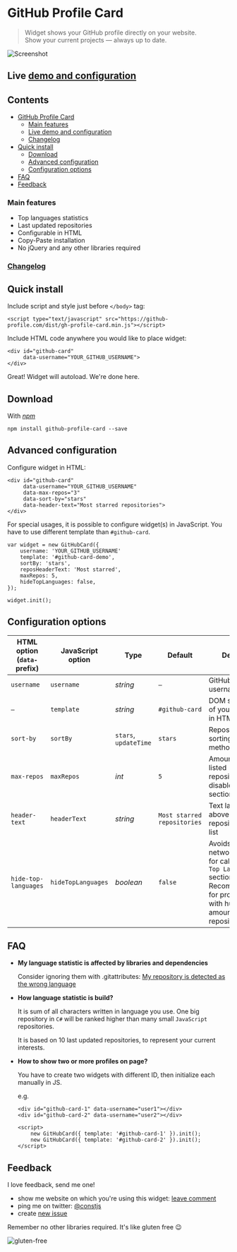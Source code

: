 # GitHub Profile Card

> Widget shows your GitHub profile directly on your website.  
> Show your current projects — always up to date.

![Screenshot](./demo/screenshot.png)

## Live [demo and configuration](https://github-profile.com/demo?username=piotrl)

## Contents

- [GitHub Profile Card](#github-profile-card)
  - [Main features](#main-features)
  - [Live demo and configuration](#live-demo-and-configuration)
  - [Changelog](#changelog)
- [Quick install](#quick-install)
  - [Download](#download)
  - [Advanced configuration](#advanced-configuration)
  - [Configuration options](#configuration-options)
- [FAQ](#faq)
- [Feedback](#feedback)

### Main features

- Top languages statistics
- Last updated repositories
- Configurable in HTML
- Copy-Paste installation
- No jQuery and any other libraries required

### [Changelog](https://github.com/piotrl/github-profile-card/releases)

## Quick install

Include script and style just before `</body>` tag:

```
<script type="text/javascript" src="https://github-profile.com/dist/gh-profile-card.min.js"></script>
```

Include HTML code anywhere you would like to place widget:

```
<div id="github-card"
     data-username="YOUR_GITHUB_USERNAME">
</div>
```

Great! Widget will autoload. We're done here.

## Download

With [_npm_](https://www.npmjs.com/package/github-profile-card)

```
npm install github-profile-card --save
```

## Advanced configuration

Configure widget in HTML:

```
<div id="github-card"
     data-username="YOUR_GITHUB_USERNAME"
     data-max-repos="3"
     data-sort-by="stars"
     data-header-text="Most starred repositories">
</div>
```

For special usages, it is possible to configure widget(s) in JavaScript.
You have to use different template than `#github-card`.

```
var widget = new GitHubCard({
    username: 'YOUR_GITHUB_USERNAME'
    template: '#github-card-demo',
    sortBy: 'stars',
    reposHeaderText: 'Most starred',
    maxRepos: 5,
    hideTopLanguages: false,
});

widget.init();
```

## Configuration options

| HTML option (`data-` prefix) | JavaScript option  | Type                  | Default                     | Details                                                                                                                          |
| ---------------------------- | ------------------ | --------------------- | --------------------------- | -------------------------------------------------------------------------------------------------------------------------------- |
| `username`                   | `username`         | _string_              | `—`                         | GitHub profile username                                                                                                          |
| `—`                          | `template`         | _string_              | `#github-card`              | DOM selector of your widget in HTML                                                                                              |
| `sort-by`                    | `sortBy`           | `stars`, `updateTime` | `stars`                     | Repositories sorting method                                                                                                      |
| `max-repos`                  | `maxRepos`         | _int_                 | `5`                         | Amount of listed repositories. `0` disables section                                                                              |
| `header-text`                | `headerText`       | _string_              | `Most starred repositories` | Text label above repositories list                                                                                               |
| `hide-top-languages`         | `hideTopLanguages` | _boolean_             | `false`                     | Avoids heavy network traffic for calculating `Top Languages` section. Recommended for profiles with huge amount of repositories. |

## FAQ

- **My language statistic is affected by libraries and dependencies**

  Consider ignoring them with .gitattributes: [My repository is detected as the wrong language](https://github.com/github/linguist#overrides)

- **How language statistic is build?**

  It is sum of all characters written in language you use.
  One big repository in `C#` will be ranked higher than many small `JavaScript` repositories.

  It is based on 10 last updated repositories, to represent your current interests.

- **How to show two or more profiles on page?**

  You have to create two widgets with different ID, then initialize each manually in JS.

  e.g.

  ```
  <div id="github-card-1" data-username="user1"></div>
  <div id="github-card-2" data-username="user2"></div>

  <script>
      new GitHubCard({ template: '#github-card-1' }).init();
      new GitHubCard({ template: '#github-card-2' }).init();
  </script>
  ```

## Feedback

I love feedback, send me one!

- show me website on which you're using this widget: [leave comment](https://github.com/piotrl/github-profile-card/issues/15)
- ping me on twitter: [@constjs](https://twitter.com/constjs)
- create [new issue](https://github.com/piotrl/github-profile-card/issues/new)

Remember no other libraries required. It's like gluten free 😉

![gluten-free](http://forthebadge.com/images/badges/gluten-free.svg)
